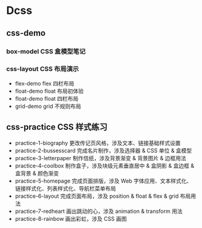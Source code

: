 # Dcss
## css-demo
### box-model CSS 盒模型笔记
### css-layout CSS 布局演示
* flex-demo flex 四栏布局
* float-demo float 布局初体验
* float-demo float 四栏布局
* grid-demo grid 不规则布局
## css-practice CSS 样式练习
* practice-1-biography 更改传记页风格，涉及文本、链接基础样式设置
* practice-2-bussesscard 完成名片制作，涉及选择器 & CSS 单位 & 盒模型
* practice-3-letterpaper 制作信纸，涉及背景渐变 & 背景图片 & 边框用法
* practice-4-coolbox 制作盒子，涉及块级元素垂直居中 & 盒阴影 & 盒边框 & 盒背景 & 颜色渐变
* practice-5-homepage 完成页面排版，涉及 Web 字体应用、文本样式化、链接样式化、列表样式化、导航栏菜单布局
* practice-6-layout 完成页面布局，涉及 position & float & flex & grid 布局用法
* practice-7-redheart 画出跳动的心，涉及 animation & transform 用法
* practice-8-rainbow 画出彩虹，涉及 CSS 画图
